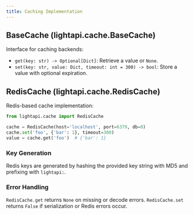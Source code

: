 ```yaml
---
title: Caching Implementation
---
```


## BaseCache (lightapi.cache.BaseCache)

Interface for caching backends:

- `get(key: str) -> Optional[Dict]`: Retrieve a value or `None`.
- `set(key: str, value: Dict, timeout: int = 300) -> bool`: Store a value with optional expiration.

## RedisCache (lightapi.cache.RedisCache)

Redis-based cache implementation:

```python
from lightapi.cache import RedisCache

cache = RedisCache(host='localhost', port=6379, db=0)
cache.set('foo', {'bar': 1}, timeout=300)
value = cache.get('foo')  # {'bar': 1}
```

### Key Generation

Redis keys are generated by hashing the provided key string with MD5 and prefixing with `lightapi:`.

### Error Handling

`RedisCache.get` returns `None` on missing or decode errors.
`RedisCache.set` returns `False` if serialization or Redis errors occur.
